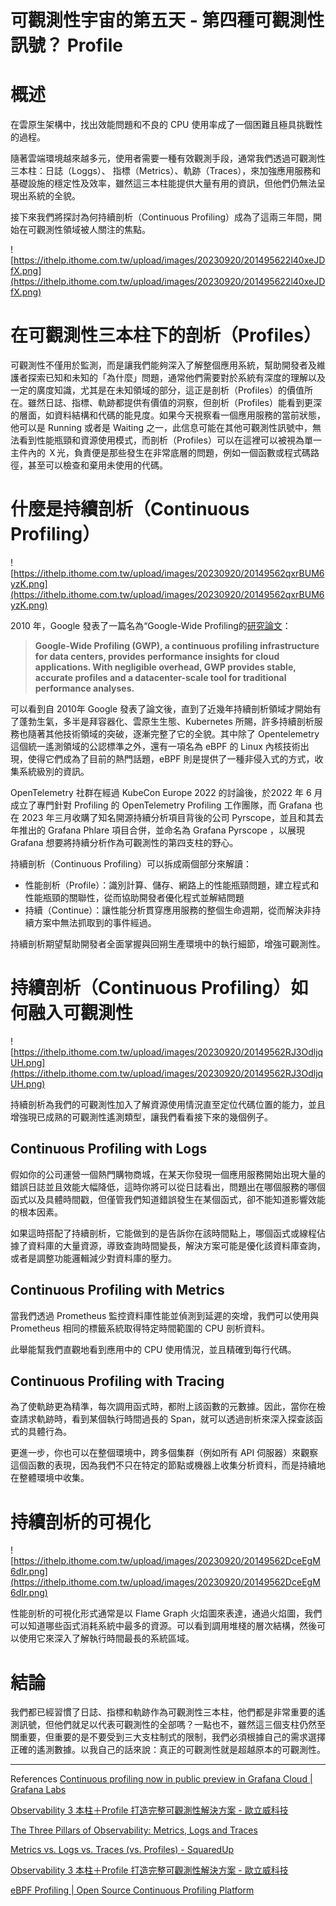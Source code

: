 # 可觀測性宇宙的第五天 - 第四種可觀測性訊號？ Profile

# 概述

在雲原生架構中，找出效能問題和不良的 CPU 使用率成了一個困難且極具挑戰性的過程。

隨著雲端環境越來越多元，使用者需要一種有效觀測手段，通常我們透過可觀測性三本柱：日誌（Loggs）、 指標（Metrics）、軌跡（Traces），來加強應用服務和基礎設施的穩定性及效率，雖然這三本柱能提供大量有用的資訊，但他們仍無法呈現出系統的全貌。

接下來我們將探討為何持續剖析（Continuous Profiling）成為了這兩三年間，開始在可觀測性領域被人關注的焦點。

![https://ithelp.ithome.com.tw/upload/images/20230920/201495622l40xeJDfX.png](https://ithelp.ithome.com.tw/upload/images/20230920/201495622l40xeJDfX.png)

# 在可觀測性三本柱下的剖析（Profiles）

可觀測性不僅用於監測，而是讓我們能夠深入了解整個應用系統，幫助開發者及維護者探索已知和未知的「為什麼」問題，通常他們需要對於系統有深度的理解以及一定的廣度知識，尤其是在未知領域的部分，這正是剖析（Profiles）的價值所在。雖然日誌、指標、軌跡都提供有價值的洞察，但剖析（Profiles）能看到更深的層面，如資料結構和代碼的能見度。如果今天視察看一個應用服務的當前狀態，他可以是 Running 或者是 Waiting 之一，此信息可能在其他可觀測性訊號中，無法看到性能瓶頸和資源使用模式，而剖析（Profiles）可以在這裡可以被視為單一主件內的 Ｘ光，負責便是那些發生在非常底層的問題，例如一個函數或程式碼路徑，甚至可以檢查和棄用未使用的代碼。

# 什麼是持續剖析（Continuous Profiling）

![https://ithelp.ithome.com.tw/upload/images/20230920/20149562qxrBUM6yzK.png](https://ithelp.ithome.com.tw/upload/images/20230920/20149562qxrBUM6yzK.png)

2010 年，Google 發表了一篇名為“Google-Wide Profiling的[研究論文](https://research.google/pubs/pub36575/)：

> **Google-Wide Profiling (GWP), a continuous profiling infrastructure for data centers, provides performance insights for cloud applications. With negligible overhead, GWP provides stable, accurate profiles and a datacenter-scale tool for traditional performance analyses.**
>

可以看到自 2010年 Google 發表了論文後，直到了近幾年持續剖析領域才開始有了蓬勃生氣，多半是拜容器化、雲原生生態、Kubernetes 所賜，許多持續剖析服務也隨著其他技術領域的突破，逐漸完整了它的全貌。其中除了 Opentelemetry 這個統一遙測領域的公認標準之外，還有一項名為 eBPF 的 Linux 內核技術出現，使得它們成為了目前的熱門話題，eBPF 則是提供了一種非侵入式的方式，收集系統級別的資訊。

OpenTelemetry 社群在經過 KubeCon Europe 2022 的討論後，於2022 年 6 月成立了專門針對 Profiling 的 OpenTelemetry Profiling 工作團隊，而 Grafana 也在 2023 年三月收購了知名開源持續分析項目背後的公司 Pyrscope，並且和其去年推出的 Grafana Phlare 項目合併，並命名為 Grafana Pyrscope ，以展現 Grafana 想要將持續分析作為可觀測性的第四支柱的野心。

持續剖析（Continuous Profiling）可以拆成兩個部分來解讀：

- 性能剖析（Profile）：識別計算、儲存、網路上的性能瓶頸問題，建立程式和性能瓶頸的關聯性，從而協助開發者優化程式並解結問題
- 持續（Continue）：讓性能分析貫穿應用服務的整個生命週期，從而解決非持續方案中無法抓取到的事件經過。

持續剖析期望幫助開發者全面掌握與回朔生產環境中的執行細節，增強可觀測性。

# 持續剖析（Continuous Profiling）如何融入可觀測性

![https://ithelp.ithome.com.tw/upload/images/20230920/20149562RJ3OdljqUH.png](https://ithelp.ithome.com.tw/upload/images/20230920/20149562RJ3OdljqUH.png)

持續剖析為我們的可觀測性加入了解資源使用情況直至定位代碼位置的能力，並且增強現已成熟的可觀測性遙測類型，讓我們看看接下來的幾個例子。

## Continuous Profiling with Logs

假如你的公司運營一個熱門購物商城，在某天你發現一個應用服務開始出現大量的錯誤日誌並且效能大幅降低，這時你將可以從日誌看出，問題出在哪個服務的哪個函式以及具體時間戳，但僅管我們知道錯誤發生在某個函式，卻不能知道影響效能的根本因素。

如果這時搭配了持續剖析，它能做到的是告訴你在該時間點上，哪個函式或線程佔據了資料庫的大量資源，導致查詢時間變長，解決方案可能是優化該資料庫查詢，或者是調整功能邏輯減少對資料庫的壓力。

## Continuous Profiling with Metrics

當我們透過 Prometheus 監控資料庫性能並偵測到延遲的突增，我們可以使用與 Prometheus 相同的標籤系統取得特定時間範圍的 CPU 剖析資料。

此舉能幫我們直觀地看到應用中的 CPU 使用情況，並且精確到每行代碼。

## Continuous Profiling with Tracing

為了使軌跡更為精準，每次調用函式時，都附上該函數的元數據。因此，當你在檢查請求軌跡時，看到某個執行時間過長的 Span，就可以透過剖析來深入探查該函式的具體行為。

更進一步，你也可以在整個環境中，跨多個集群（例如所有 API 伺服器）來觀察這個函數的表現，因為我們不只在特定的節點或機器上收集分析資料，而是持續地在整體環境中收集。

# 持續剖析的可視化

![https://ithelp.ithome.com.tw/upload/images/20230920/20149562DceEgM6dIr.png](https://ithelp.ithome.com.tw/upload/images/20230920/20149562DceEgM6dIr.png)

性能剖析的可視化形式通常是以 Flame Graph 火焰圖來表達，通過火焰圖，我們可以知道哪些函式消耗系統中最多的資源。可以看到調用堆棧的層次結構，然後可以使用它來深入了解執行時間最長的系統區域。

# 結論

我們都已經習慣了日誌、指標和軌跡作為可觀測性三本柱，他們都是非常重要的遙測訊號，但他們就足以代表可觀測性的全部嗎？一點也不，雖然這三個支柱仍然至關重要，但重要的是不要受到三大支柱制式的限制，我們必須根據自己的需求選擇正確的遙測數據。以我自己的話來說：真正的可觀測性就是超越原本的可觀測性。

---
References
[Continuous profiling now in public preview in Grafana Cloud | Grafana Labs](https://grafana.com/blog/2023/06/07/continuous-profiling-now-in-public-preview-in-grafana-cloud/)

[Observability 3 本柱＋Profile 打造完整可觀測性解決方案 - 歐立威科技](https://www.omniwaresoft.com.tw/product-news/elastic-news/observability-profiling-metrics-logs-traces/)

[The Three Pillars of Observability: Metrics, Logs and Traces](https://www.eginnovations.com/blog/the-three-pillars-of-observability-metrics-logs-and-traces/)

[Metrics vs. Logs vs. Traces (vs. Profiles) - SquaredUp](https://squaredup.com/blog/metrics-vs-logs-vs-traces-vs-profiles/)

[Observability 3 本柱＋Profile 打造完整可觀測性解決方案 - 歐立威科技](https://www.omniwaresoft.com.tw/product-news/elastic-news/observability-profiling-metrics-logs-traces/)

[eBPF Profiling | Open Source Continuous Profiling Platform](https://pyroscope.io/docs/ebpf/)